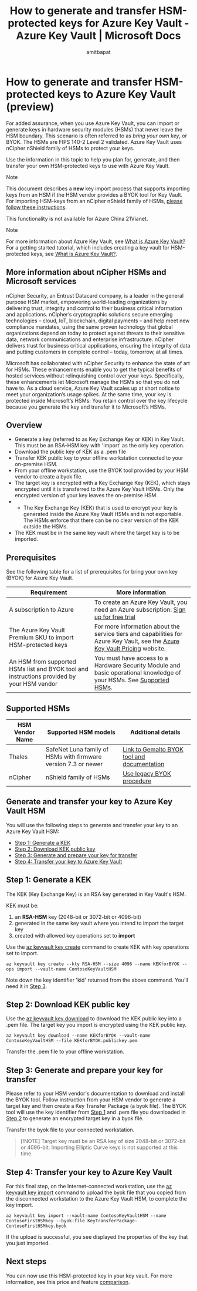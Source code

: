 ﻿---
title: How to generate and transfer HSM-protected keys for Azure Key Vault - Azure Key Vault | Microsoft Docs
description: Use this article to help you plan for, generate, and then transfer your own HSM-protected keys to use with Azure Key Vault. Also known as BYOK or bring your own key.
services: key-vault
author: amitbapat
manager: devtiw
tags: azure-resource-manager

ms.service: key-vault
ms.topic: conceptual
ms.date: 02/17/2020
ms.author: ambapat

---
# How to generate and transfer HSM-protected keys to Azure Key Vault (preview)

For added assurance, when you use Azure Key Vault, you can import or generate keys in hardware security modules (HSMs) that never leave the HSM boundary. This scenario is often referred to as *bring your own key*, or BYOK. The HSMs are FIPS 140-2 Level 2 validated. Azure Key Vault uses nCipher nShield family of HSMs to protect your keys.

Use the information in this topic to help you plan for, generate, and then transfer your own HSM-protected keys to use with Azure Key Vault.

> [!NOTE]
> This document describes a **new** key import process that supports importing keys from an HSM if the HSM vendor provides a BYOK tool for Key Vault. For importing HSM-keys from an nCipher nShield family of HSMs, [please follow these instructions](key-vault-hsm-protected-keys-legacy.md).

This functionality is not available for Azure China 21Vianet.

> [!NOTE]
> For more information about Azure Key Vault, see [What is Azure Key Vault?](key-vault-overview.md)  
> For a getting started tutorial, which includes creating a key vault for HSM-protected keys, see [What is Azure Key Vault?](key-vault-overview.md).


## More information about nCipher HSMs and Microsoft services

nCipher Security, an Entrust Datacard company, is a leader in the general purpose HSM market, empowering world-leading organizations by delivering trust, integrity and control to their business critical information and applications. nCipher’s cryptographic solutions secure emerging technologies – cloud, IoT, blockchain, digital payments – and help meet new compliance mandates, using the same proven technology that global organizations depend on today to protect against threats to their sensitive data, network communications and enterprise infrastructure. nCipher delivers trust for business critical applications, ensuring the integrity of data and putting customers in complete control – today, tomorrow, at all times.

Microsoft has collaborated with nCipher Security to enhance the state of art for HSMs. These enhancements enable you to get the typical benefits of hosted services without relinquishing control over your keys. Specifically, these enhancements let Microsoft manage the HSMs so that you do not have to. As a cloud service, Azure Key Vault scales up at short notice to meet your organization’s usage spikes. At the same time, your key is protected inside Microsoft’s HSMs: You retain control over the key lifecycle because you generate the key and transfer it to Microsoft’s HSMs.

## Overview

* Generate a key (referred to as Key Exchange Key or KEK) in Key Vault. This must be an RSA-HSM key with 'import' as the only key operation.
* Download the public key of KEK as a .pem file
* Transfer KEK public key to your offline workstation connected to your on-premise HSM.
* From your offline workstation, use the BYOK tool provided by your HSM vendor to create a byok file. 
* The target key is encrypted with a Key Exchange Key (KEK), which stays encrypted until it is transferred to the Azure Key Vault HSMs. Only the encrypted version of your key leaves the on-premise HSM.
* * The Key Exchange Key (KEK) that is used to encrypt your key is generated inside the Azure Key Vault HSMs and is not exportable. The HSMs enforce that there can be no clear version of the KEK outside the HSMs. 
* The KEK must be in the same key vault where the target key is to be imported.

## Prerequisites

See the following table for a list of prerequisites for bring your own key (BYOK) for Azure Key Vault.

| Requirement | More information |
| --- | --- |
| A subscription to Azure |To create an Azure Key Vault, you need an Azure subscription: [Sign up for free trial](https://azure.microsoft.com/pricing/free-trial/) |
| The Azure Key Vault Premium SKU to import HSM-protected keys |For more information about the service tiers and capabilities for Azure Key Vault, see the [Azure Key Vault Pricing](https://azure.microsoft.com/pricing/details/key-vault/) website. |
| An HSM from supported HSMs list and BYOK tool and instructions provided by your HSM vendor | You must have access to a Hardware Security Module and basic operational knowledge of your HSMs. See [Supported HSMs](#supported-hsm-vendors). |

## Supported HSMs

|HSM Vendor Name|Supported HSM models|Additional details|
|---|---|---|
|Thales|SafeNet Luna family of HSMs with firmware version 7.3 or newer| [Link to Gemalto BYOK tool and documentation](https://safenet.gemalto.com/blah-blah)|
|nCipher|nShield family of HSMs|[Use legacy BYOK procedure](key-vault-hsm-protected-keys-legacy.md)|


## Generate and transfer your key to Azure Key Vault HSM

You will use the following steps to generate and transfer your key to an Azure Key Vault HSM:

* [Step 1: Generate a KEK](#step-1-generate-a-kek)
* [Step 2: Download KEK public key](#step-2-download-kek-public-key)
* [Step 3: Generate and prepare your key for transfer](#step-3-generate-and-prepare-your-key-for-transfer)
* [Step 4: Transfer your key to Azure Key Vault](#step-4-transfer-your-key-to-azure-key-vault)

## Step 1: Generate a KEK

The KEK (Key Exchange Key) is an RSA key generated in Key Vault's HSM. 

KEK must be:
1. an **RSA-HSM** key (2048-bit or 3072-bit or 4096-bit)
2. generated in the same key vault where you intend to import the target key
3. created with allowed key operations set to **import**

Use the [az keyvault key create](/cli/azure/keyvault/key?view=azure-cli-latest#az-keyvault-key-create) command to create KEK with key operations set to import.

```azurecli
az keyvault key create --kty RSA-HSM --size 4096 --name KEKforBYOK --ops import --vault-name ContosoKeyVaultHSM
```

Note down the key identifier 'kid' returned from the above command. You'll need it in [Step 3](#step-3-generate-and-prepare-your-key-for-transfer).

## Step 2: Download KEK public key

Use the [az keyvault key download](/cli/azure/keyvault/key?view=azure-cli-latest#az-keyvault-key-download) to download the KEK public key into a .pem file. The target key you import is encrypted using the KEK public key.

```azurecli
az keyvault key download --name KEKforBYOK --vault-name ContosoKeyVaultHSM --file KEKforBYOK.publickey.pem
```

Transfer the .pem file to your offline workstation.

## Step 3: Generate and prepare your key for transfer

Please refer to your HSM vendor's documentation to download and install the BYOK tool. Follow instruction from your HSM vendor to generate a target key and then create a Key Transfer Package (a byok file). The BYOK tool will use the key identifier from [Step 1](#step-1-generate-a-kek) and .pem file you downloaded in [Step 2](#step-2-download-kek-public-key) to generate an encrypted target key in a byok file.

Transfer the byok file to your connected workstation.

> [!NOTE] Target key must be an RSA key of size 2048-bit or 3072-bit or 4096-bit. Importing Elliptic Curve keys is not supported at this time.

## Step 4: Transfer your key to Azure Key Vault
For this final step, on the Internet-connected workstation, use the [az keyvault key import](/cli/azure/keyvault/key?view=azure-cli-latest#az-keyvault-key-import) command to upload the byok file that you copied from the disconnected workstation to the Azure Key Vault HSM, to complete the key import.

```azurecli
az keyvault key import --vault-name ContosoKeyVaultHSM --name ContosoFirstHSMkey --byok-file KeyTransferPackage-ContosoFirstHSMkey.byok
```

If the upload is successful, you see displayed the properties of the key that you just imported.

## Next steps

You can now use this HSM-protected key in your key vault. For more information, see this price and feature [comparison](https://azure.microsoft.com/pricing/details/key-vault/).
